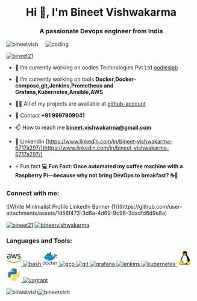 
<h1 align="center">Hi 👋, I'm Bineet Vishwakarma</h1>
<h3 align="center">A passionate Devops engineer from India</h3>
<img align="right" alt="coding" width=400 src="https://media.licdn.com/dms/image/v2/D4E22AQF06RuBzUQWeQ/feedshare-shrink_800/feedshare-shrink_800/0/1726137603122?e=1729123200&v=beta&t=jIh3VkIuixQFvjLc0O9VL5G4xhOvnCBZYBwYCu9onG4">

<p align="left"> <img src="https://komarev.com/ghpvc/?username=bineetvish&label=Profile%20views&color=0e75b6&style=flat" alt="bineetvish" /> </p>

<p align="left"> <a href="https://twitter.com/bineet21" target="blank"><img src="https://img.shields.io/twitter/follow/bineet21?logo=twitter&style=for-the-badge" alt="bineet21" /></a> </p>

- 🔭 I’m currently working on oodles Technologies Pvt Ltd [oodleslab](https://www.oodles.com/hire-linux-engineer/440)

- 🌱 I’m currently working on tools **Docker,Docker-compose,git,Jenkins,Prometheus and Grafana,Kubernetes,Ansible,AWS**

- 👨‍💻 All of my projects are available at [github-account](https://github.com/bineetvish)

- 💬 Contact **+91 9997909041**

- 📫 How to reach me **bineet.vishwakarma@gmail.com**

- 📄 Linkendin [https://www.linkedin.com/in/bineet-vishwakarma-6717a297/](https://www.linkedin.com/in/bineet-vishwakarma-6717a297/)

- ⚡ Fun fact **💻 Fun Fact: Once automated my coffee machine with a Raspberry Pi—because why not bring DevOps to breakfast? ☕🤖**

<h3 align="left">Connect with me:</h3>
<p align="left">![White Minimalist Profile LinkedIn Banner (1)](https://github.com/user-attachments/assets/1d56f473-3d6a-4d69-9c96-3dadfd6d9e8a)

<a href="https://twitter.com/bineet21" target="blank"><img align="center" src="https://raw.githubusercontent.com/rahuldkjain/github-profile-readme-generator/master/src/images/icons/Social/twitter.svg" alt="bineet21" height="30" width="40" /></a>
<a href="https://instagram.com/bineetvishwakarma" target="blank"><img align="center" src="https://raw.githubusercontent.com/rahuldkjain/github-profile-readme-generator/master/src/images/icons/Social/instagram.svg" alt="bineetvishwakarma" height="30" width="40" /></a>
</p>

<h3 align="left">Languages and Tools:</h3>
<p align="left"> <a href="https://aws.amazon.com" target="_blank" rel="noreferrer"> <img src="https://raw.githubusercontent.com/devicons/devicon/master/icons/amazonwebservices/amazonwebservices-original-wordmark.svg" alt="aws" width="40" height="40"/> </a> <a href="https://www.gnu.org/software/bash/" target="_blank" rel="noreferrer"> <img src="https://www.vectorlogo.zone/logos/gnu_bash/gnu_bash-icon.svg" alt="bash" width="40" height="40"/> </a> <a href="https://www.docker.com/" target="_blank" rel="noreferrer"> <img src="https://raw.githubusercontent.com/devicons/devicon/master/icons/docker/docker-original-wordmark.svg" alt="docker" width="40" height="40"/> </a> <a href="https://cloud.google.com" target="_blank" rel="noreferrer"> <img src="https://www.vectorlogo.zone/logos/google_cloud/google_cloud-icon.svg" alt="gcp" width="40" height="40"/> </a> <a href="https://git-scm.com/" target="_blank" rel="noreferrer"> <img src="https://www.vectorlogo.zone/logos/git-scm/git-scm-icon.svg" alt="git" width="40" height="40"/> </a> <a href="https://grafana.com" target="_blank" rel="noreferrer"> <img src="https://www.vectorlogo.zone/logos/grafana/grafana-icon.svg" alt="grafana" width="40" height="40"/> </a> <a href="https://www.jenkins.io" target="_blank" rel="noreferrer"> <img src="https://www.vectorlogo.zone/logos/jenkins/jenkins-icon.svg" alt="jenkins" width="40" height="40"/> </a> <a href="https://kubernetes.io" target="_blank" rel="noreferrer"> <img src="https://www.vectorlogo.zone/logos/kubernetes/kubernetes-icon.svg" alt="kubernetes" width="40" height="40"/> </a> <a href="https://www.linux.org/" target="_blank" rel="noreferrer"> <img src="https://raw.githubusercontent.com/devicons/devicon/master/icons/linux/linux-original.svg" alt="linux" width="40" height="40"/> </a> <a href="https://www.python.org" target="_blank" rel="noreferrer"> <img src="https://raw.githubusercontent.com/devicons/devicon/master/icons/python/python-original.svg" alt="python" width="40" height="40"/> </a> <a href="https://www.vagrantup.com/" target="_blank" rel="noreferrer"> <img src="https://www.vectorlogo.zone/logos/vagrantup/vagrantup-icon.svg" alt="vagrant" width="40" height="40"/> </a> </p>

<p><img align="left" src="https://github-readme-stats.vercel.app/api/top-langs?username=bineetvish&show_icons=true&locale=en&layout=compact" alt="bineetvish" /></p>


<p><img align="center" src="https://github-readme-streak-stats.herokuapp.com/?user=bineetvish&" alt="bineetvish" /></p>

